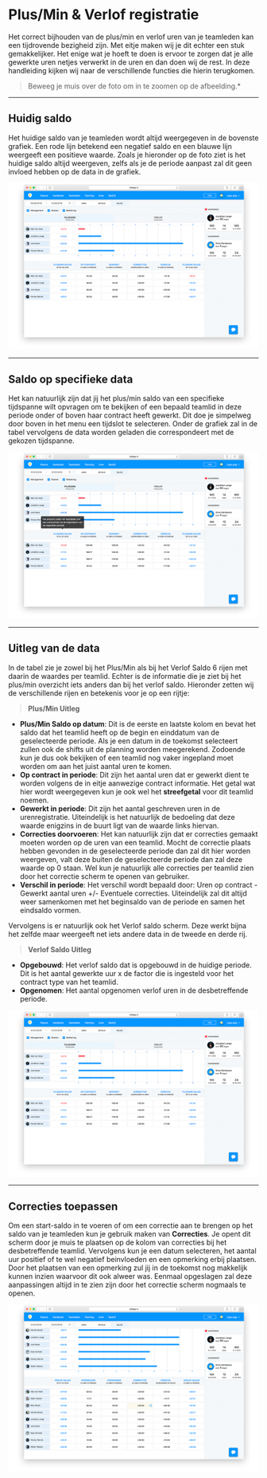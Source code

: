 # Plus/Min & Verlof registratie

Het correct bijhouden van de plus/min en verlof uren van je teamleden kan een tijdrovende bezigheid zijn. Met eitje maken wij je dit echter een stuk gemakkelijker. Het enige wat je hoeft te doen is ervoor te zorgen dat je alle gewerkte uren netjes verwerkt in de uren en dan doen wij de rest. In deze handleiding kijken wij naar de verschillende functies die hierin terugkomen.

> Beweeg je muis over de foto om in te zoomen op de afbeelding.*

---

## Huidig saldo

Het huidige saldo van je teamleden wordt altijd weergegeven in de bovenste grafiek. Een rode lijn betekend een negatief saldo en een blauwe lijn weergeeft een positieve waarde. Zoals je hieronder op de foto ziet is het huidige saldo altijd weergeven, zelfs als je de periode aanpast zal dit geen invloed hebben op de data in de grafiek.  


 <img src="/assets/saldo.png" onmouseover="this.src='/assets/saldoZoom.png'" onmouseout="this.src='/assets/saldo.png'" />

 ---


## Saldo op specifieke data

Het kan natuurlijk zijn dat jij het plus/min saldo van een specifieke tijdspanne wilt opvragen om te bekijken of een bepaald teamlid in deze periode onder of boven haar contract heeft gewerkt. Dit doe je simpelweg door boven in het menu een tijdslot te selecteren. Onder de grafiek zal in de tabel vervolgens de data worden geladen die correspondeert met de gekozen tijdspanne.


<img src="/assets/datumSaldo.png" onmouseover="this.src='/assets/datumSaldoZoom.png'" onmouseout="this.src='/assets/datumSaldo.png'" />

---

## Uitleg van de data

In de tabel zie je zowel bij het Plus/Min als bij het Verlof Saldo 6 rijen met daarin de waardes per teamlid. Echter is de informatie die je ziet bij het plus/min overzicht iets anders dan bij het verlof saldo. Hieronder zetten wij de verschillende rijen en betekenis voor je op een rijtje:

> **Plus/Min Uitleg**
* **Plus/Min Saldo op datum**: Dit is de eerste en laatste kolom en bevat het saldo dat het teamlid heeft op de begin en einddatum van de geselecteerde periode. Als je een datum in de toekomst selecteert zullen ook de shifts uit de planning worden meegerekend. Zodoende kun je dus ook bekijken of een teamlid nog vaker ingepland moet worden om aan het juist aantal uren te komen.
* **Op contract in periode**: Dit zijn het aantal uren dat er gewerkt dient te worden volgens de in eitje aanwezige contract informatie. Het getal wat hier wordt weergegeven kun je ook wel het **streefgetal** voor dit teamlid noemen.
* **Gewerkt in periode**: Dit zijn het aantal geschreven uren in de urenregistratie. Uiteindelijk is het natuurlijk de bedoeling dat deze waarde enigzins in de buurt ligt van de waarde links hiervan. 
* **Correcties doorvoeren**: Het kan natuurlijk zijn dat er correcties gemaakt moeten worden op de uren van een teamlid. Mocht de correctie plaats hebben gevonden in de geselecteerde periode dan zal dit hier worden weergeven, valt deze buiten de geselecteerde periode dan zal deze waarde op 0 staan. Wel kun je natuurlijk alle correcties per teamlid zien door het correctie scherm te openen van gebruiker. 
* **Verschil in periode**: Het verschil wordt bepaald door: Uren op contract - Gewerkt aantal uren +/- Eventuele correcties. Uiteindelijk zal dit altijd weer samenkomen met het beginsaldo van de periode en samen het eindsaldo vormen. 


Vervolgens is er natuurlijk ook het Verlof saldo scherm. Deze werkt bijna het zelfde maar weergeeft net iets andere data in de tweede en derde rij.

> **Verlof Saldo Uitleg**
* **Opgebouwd**: Het verlof saldo dat is opgebouwd in de huidige periode. Dit is het aantal gewerkte uur x de factor die is ingesteld voor het contract type van het teamlid.
* **Opgenomen**: Het aantal opgenomen verlof uren in de desbetreffende periode. 




<img src="/assets/tabelView.png" onmouseover="this.src='/assets/zoomTabelView.png'" onmouseout="this.src='/assets/tabelView.png'" />

---

## Correcties toepassen

Om een start-saldo in te voeren of om een correctie aan te brengen op het saldo van je teamleden kun je gebruik maken van **Correcties**. Je opent dit scherm door je muis te plaatsen op de kolom van correcties bij het desbetreffende teamlid. Vervolgens kun je een datum selecteren, het aantal uur positief of te wel negatief beinvloeden en een opmerking erbij plaatsen. Door het plaatsen van een opmerking zul jij in de toekomst nog makkelijk kunnen inzien waarvoor dit ook alweer was. Eenmaal opgeslagen zal deze aanpassingen altijd in te zien zijn door het correctie scherm nogmaals te openen.

<img src="/assets/correctie.png" onmouseover="this.src='/assets/correctieZoom.png'" onmouseout="this.src='/assets/correctie.png'" />
